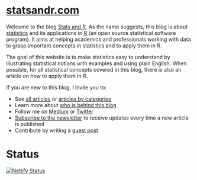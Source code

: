 # [statsandr.com](https://www.statsandr.com/)

Welcome to the blog [Stats and R](https://www.statsandr.com/). As the name suggests, this blog is about [statistics](https://www.statsandr.com/tags/statistics/) and its applications in [R](https://www.statsandr.com/tags/r/) (an open source statistical software program). It aims at helping academics and professionals working with data to grasp important concepts in statistics and to apply them in R.

The goal of this website is to make statistics easy to understand by illustrating statistical notions with examples and using plain English. When possible, for all statistical concepts covered in this blog, there is also an article on how to apply them in R.

If you are new to this blog, I invite you to:

* See [all articles](https://www.statsandr.com/blog/) or [articles by categories](https://www.statsandr.com/tags/)
* Learn more about [who is behind this blog](https://www.statsandr.com/about/)
* Follow me on [Medium](https://medium.com/@ant.soetewey) or [Twitter](https://twitter.com/statsandr)
* [Subscribe to the newsletter](https://www.statsandr.com/subscribe/) to receive updates every time a new article is published
* Contribute by writing a [guest post](https://www.statsandr.com/contribute/)

# Status

[![Netlify Status](https://api.netlify.com/api/v1/badges/8ef22d4a-c312-4c44-a02d-06db75dc8c6f/deploy-status)](https://app.netlify.com/sites/statsandr/deploys)
